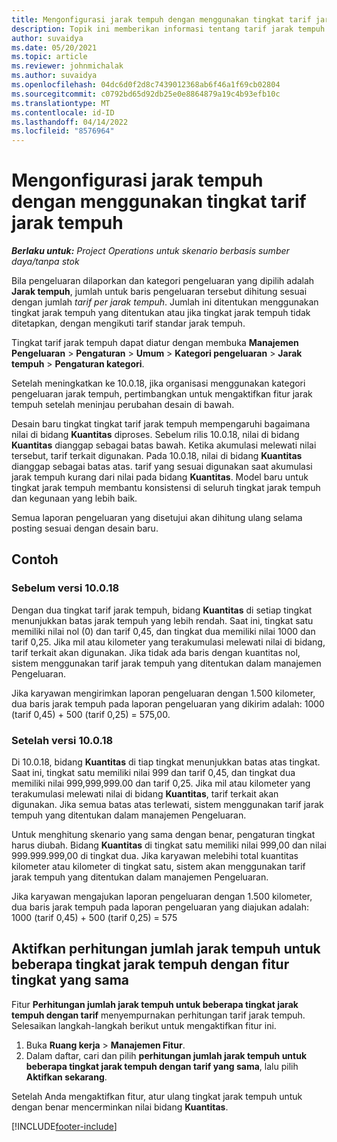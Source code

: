 ```yaml
---
title: Mengonfigurasi jarak tempuh dengan menggunakan tingkat tarif jarak tempuh
description: Topik ini memberikan informasi tentang tarif jarak tempuh dan tingkat tarif jarak tempuh.
author: suvaidya
ms.date: 05/20/2021
ms.topic: article
ms.reviewer: johnmichalak
ms.author: suvaidya
ms.openlocfilehash: 04dc6d0f2d8c7439012368ab6f46a1f69cb02804
ms.sourcegitcommit: c0792bd65d92db25e0e8864879a19c4b93efb10c
ms.translationtype: MT
ms.contentlocale: id-ID
ms.lasthandoff: 04/14/2022
ms.locfileid: "8576964"
---
```

# <a name="set-up-mileage-using-mileage-rate-tiers"></a>Mengonfigurasi jarak tempuh dengan menggunakan tingkat tarif jarak tempuh

_**Berlaku untuk:** Project Operations untuk skenario berbasis sumber daya/tanpa stok_

Bila pengeluaran dilaporkan dan kategori pengeluaran yang dipilih adalah **Jarak tempuh**, jumlah untuk baris pengeluaran tersebut dihitung sesuai dengan jumlah *tarif per jarak tempuh*. Jumlah ini ditentukan menggunakan tingkat jarak tempuh yang ditentukan atau jika tingkat jarak tempuh tidak ditetapkan, dengan mengikuti tarif standar jarak tempuh. 

Tingkat tarif jarak tempuh dapat diatur dengan membuka **Manajemen Pengeluaran** > **Pengaturan** > **Umum** > **Kategori pengeluaran** > **Jarak tempuh** > **Pengaturan kategori**.

Setelah meningkatkan ke 10.0.18, jika organisasi menggunakan kategori pengeluaran jarak tempuh, pertimbangkan untuk mengaktifkan fitur jarak tempuh setelah meninjau perubahan desain di bawah. 

Desain baru tingkat tingkat tarif jarak tempuh mempengaruhi bagaimana nilai di bidang **Kuantitas** diproses. Sebelum rilis 10.0.18, nilai di bidang **Kuantitas** dianggap sebagai batas bawah. Ketika akumulasi melewati nilai tersebut, tarif terkait digunakan.  Pada 10.0.18, nilai di bidang **Kuantitas** dianggap sebagai batas atas. tarif yang sesuai digunakan saat akumulasi jarak tempuh kurang dari nilai pada bidang **Kuantitas**.  Model baru untuk tingkat jarak tempuh membantu konsistensi di seluruh tingkat jarak tempuh dan kegunaan yang lebih baik.   

Semua laporan pengeluaran yang disetujui akan dihitung ulang selama posting sesuai dengan desain baru.

## <a name="example"></a>Contoh
 
### <a name="before-version-10018"></a>Sebelum versi 10.0.18
Dengan dua tingkat tarif jarak tempuh, bidang **Kuantitas** di setiap tingkat menunjukkan batas jarak tempuh yang lebih rendah. Saat ini, tingkat satu memiliki nilai nol (0) dan tarif 0,45, dan tingkat dua memiliki nilai 1000 dan tarif 0,25. Jika mil atau kilometer yang terakumulasi melewati nilai di bidang, tarif terkait akan digunakan. Jika tidak ada baris dengan kuantitas nol, sistem menggunakan tarif jarak tempuh yang ditentukan dalam manajemen Pengeluaran. 
 
Jika karyawan mengirimkan laporan pengeluaran dengan 1.500 kilometer, dua baris jarak tempuh pada laporan pengeluaran yang dikirim adalah: 1000 (tarif 0,45) + 500 (tarif 0,25) = 575,00.

### <a name="after-version-10018"></a>Setelah versi 10.0.18
Di 10.0.18, bidang **Kuantitas** di tiap tingkat menunjukkan batas atas tingkat. Saat ini, tingkat satu memiliki nilai 999 dan tarif 0,45, dan tingkat dua memiliki nilai 999,999,999.00 dan tarif 0,25. Jika mil atau kilometer yang terakumulasi melewati nilai di bidang **Kuantitas**, tarif terkait akan digunakan. Jika semua batas atas terlewati, sistem menggunakan tarif jarak tempuh yang ditentukan dalam manajemen Pengeluaran. 
 
Untuk menghitung skenario yang sama dengan benar, pengaturan tingkat harus diubah. Bidang **Kuantitas** di tingkat satu memiliki nilai 999,00 dan nilai 999.999.999,00 di tingkat dua. Jika karyawan melebihi total kuantitas kilometer atau kilometer di tingkat satu, sistem akan menggunakan tarif jarak tempuh yang ditentukan dalam manajemen Pengeluaran. 
  
Jika karyawan mengajukan laporan pengeluaran dengan 1.500 kilometer, dua baris jarak tempuh pada laporan pengeluaran yang diajukan adalah: 1000 (tarif 0,45) + 500 (tarif 0,25) = 575

## <a name="enable-the-mileage-amount-calculation-for-multiple-mileage-tiers-with-same-rate-feature"></a>Aktifkan perhitungan jumlah jarak tempuh untuk beberapa tingkat jarak tempuh dengan fitur tingkat yang sama

Fitur **Perhitungan jumlah jarak tempuh untuk beberapa tingkat jarak tempuh dengan tarif** menyempurnakan perhitungan tarif jarak tempuh. Selesaikan langkah-langkah berikut untuk mengaktifkan fitur ini.

1. Buka **Ruang kerja** > **Manajemen Fitur**. 
2. Dalam daftar, cari dan pilih **perhitungan jumlah jarak tempuh untuk beberapa tingkat jarak tempuh dengan tarif yang sama**, lalu pilih **Aktifkan sekarang**.

Setelah Anda mengaktifkan fitur, atur ulang tingkat jarak tempuh untuk dengan benar mencerminkan nilai bidang **Kuantitas**. 


[!INCLUDE[footer-include](../includes/footer-banner.md)]
